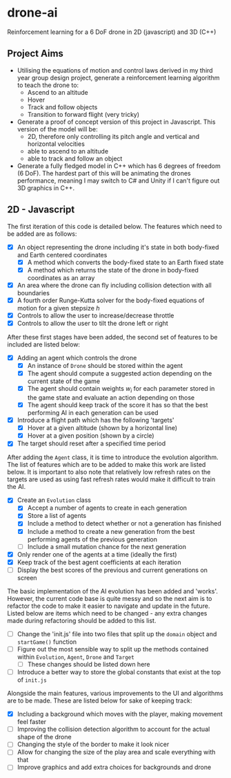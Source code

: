 # drone-ai
Reinforcement learning for a 6 DoF drone in 2D (javascript) and 3D (C++)

## Project Aims

- Utilising the equations of motion and control laws derived in my third year group design project, generate a reinforcement learning algorithm to teach the drone to:
  - Ascend to an altitude
  - Hover
  - Track and follow objects
  - Transition to forward flight (very tricky)
- Generate a proof of concept version of this project in Javascript. This version of the model will be:
  - 2D, therefore only controlling its pitch angle and vertical and horizontal velocities
  - able to ascend to an altitude
  - able to track and follow an object
- Generate a fully fledged model in C++ which has 6 degrees of freedom (6 DoF). The hardest part of this will be animating the drones performance, meaning I may switch to C# and Unity if I can't figure out 3D graphics in C++.

## 2D - Javascript

The first iteration of this code is detailed below. The features which need to be added are as follows:
- [x] An object representing the drone including it's state in both body-fixed and Earth centered coordinates
  - [x] A method which converts the body-fixed state to an Earth fixed state
  - [x] A method which returns the state of the drone in body-fixed coordinates as an array
- [x] An area where the drone can fly including collision detection with all boundaries
- [x] A fourth order Runge-Kutta solver for the body-fixed equations of motion for a given stepsize $h$
- [x] Controls to allow the user to increase/decrease throttle
- [x] Controls to allow the user to tilt the drone left or right

After these first stages have been added, the second set of features to be included are listed below:
- [x] Adding an agent which controls the drone
  - [x] An instance of `Drone` should be stored within the agent
  - [x] The agent should compute a suggested action depending on the current state of the game
  - [x] The agent should contain weights $w_i$ for each parameter stored in the game state and evaluate an action depending on those
  - [x] The agent should keep track of the score it has so that the best performing AI in each generation can be used
- [x] Introduce a flight path which has the following 'targets'
  - [x] Hover at a given altitude (shown by a horizontal line)
  - [x] Hover at a given position (shown by a circle)
- [x] The target should reset after a specified time period

After adding the `Agent` class, it is time to introduce the evolution algorithm. The list of features which are to be added to make this work are listed below. It is important to also note that relatively low refresh rates on the targets are used as using fast refresh rates would make it difficult to train the AI.
- [x] Create an `Evolution` class
  - [x] Accept a number of agents to create in each generation
  - [x] Store a list of agents
  - [x] Include a method to detect whether or not a generation has finished
  - [x] Include a method to create a new generation from the best performing agents of the previous generation
  - [ ] Include a small mutation chance for the next generation
- [x] Only render one of the agents at a time (ideally the first)
- [x] Keep track of the best agent coefficients at each iteration
- [ ] Display the best scores of the previous and current generations on screen

The basic implementation of the AI evolution has been added and 'works'. However, the current code base is quite messy and so the next aim is to refactor the code to make it easier to navigate and update in the future. Listed below are items which need to be changed - any extra changes made during refactoring should be added to this list.
- [ ] Change the 'init.js' file into two files that split up the `domain` object and `startGame()` function
- [ ] Figure out the most sensible way to split up the methods contained within `Evolution`, `Agent`, `Drone` and `Target`
  - [ ] These changes should be listed down here
- [ ] Introduce a better way to store the global constants that exist at the top of `init.js`

Alongside the main features, various improvements to the UI and algorithms are to be made. These are listed below for sake of keeping track:
- [x] Including a background which moves with the player, making movement feel faster
- [ ] Improving the collision detection algorithm to account for the actual shape of the drone
- [ ] Changing the style of the border to make it look nicer
- [ ] Allow for changing the size of the play area and scale everything with that
- [ ] Improve graphics and add extra choices for backgrounds and drone
